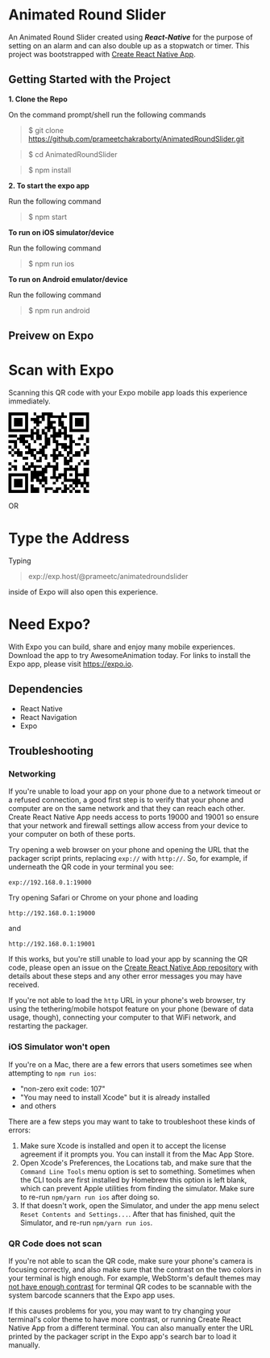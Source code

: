 # Animated Round Slider

An Animated Round Slider created using **_React-Native_** for the purpose of setting on an alarm and can also double up as a stopwatch or timer.
This project was bootstrapped with [Create React Native App](https://github.com/react-community/create-react-native-app).

<!--## Preview

![Preview](screenshot/AnimationPreview.gif)-->

## Getting Started with the Project

**1. Clone the Repo**

On the command prompt/shell run the following commands

>$ git clone https://github.com/prameetchakraborty/AnimatedRoundSlider.git

>$ cd AnimatedRoundSlider

>$ npm install

**2. To start the expo app**

Run the following command

>$ npm start

**To run on iOS simulator/device**

Run the following command

>$ npm run ios

**To run on Android emulator/device**

Run the following command

>$ npm run android

## Preivew on Expo

# Scan with Expo

Scanning this QR code with your Expo mobile app loads this experience immediately.

![ExpoLink](screenshot/qr_code.png)

OR

# Type the Address

Typing 

>exp://exp.host/@prameetc/animatedroundslider

inside of Expo will also open this experience.

# Need Expo?

With Expo you can build, share and enjoy many mobile experiences. Download the app to try AwesomeAnimation today.
For links to install the Expo app, please visit https://expo.io.

## Dependencies

 * React Native
 * React Navigation
 * Expo

## Troubleshooting

### Networking

If you're unable to load your app on your phone due to a network timeout or a refused connection, a good first step is to verify that your phone and computer are on the same network and that they can reach each other. Create React Native App needs access to ports 19000 and 19001 so ensure that your network and firewall settings allow access from your device to your computer on both of these ports.

Try opening a web browser on your phone and opening the URL that the packager script prints, replacing `exp://` with `http://`. So, for example, if underneath the QR code in your terminal you see:

```
exp://192.168.0.1:19000
```

Try opening Safari or Chrome on your phone and loading

```
http://192.168.0.1:19000
```

and

```
http://192.168.0.1:19001
```

If this works, but you're still unable to load your app by scanning the QR code, please open an issue on the [Create React Native App repository](https://github.com/react-community/create-react-native-app) with details about these steps and any other error messages you may have received.

If you're not able to load the `http` URL in your phone's web browser, try using the tethering/mobile hotspot feature on your phone (beware of data usage, though), connecting your computer to that WiFi network, and restarting the packager.

### iOS Simulator won't open

If you're on a Mac, there are a few errors that users sometimes see when attempting to `npm run ios`:

* "non-zero exit code: 107"
* "You may need to install Xcode" but it is already installed
* and others

There are a few steps you may want to take to troubleshoot these kinds of errors:

1. Make sure Xcode is installed and open it to accept the license agreement if it prompts you. You can install it from the Mac App Store.
2. Open Xcode's Preferences, the Locations tab, and make sure that the `Command Line Tools` menu option is set to something. Sometimes when the CLI tools are first installed by Homebrew this option is left blank, which can prevent Apple utilities from finding the simulator. Make sure to re-run `npm/yarn run ios` after doing so.
3. If that doesn't work, open the Simulator, and under the app menu select `Reset Contents and Settings...`. After that has finished, quit the Simulator, and re-run `npm/yarn run ios`.

### QR Code does not scan

If you're not able to scan the QR code, make sure your phone's camera is focusing correctly, and also make sure that the contrast on the two colors in your terminal is high enough. For example, WebStorm's default themes may [not have enough contrast](https://github.com/react-community/create-react-native-app/issues/49) for terminal QR codes to be scannable with the system barcode scanners that the Expo app uses.

If this causes problems for you, you may want to try changing your terminal's color theme to have more contrast, or running Create React Native App from a different terminal. You can also manually enter the URL printed by the packager script in the Expo app's search bar to load it manually.
